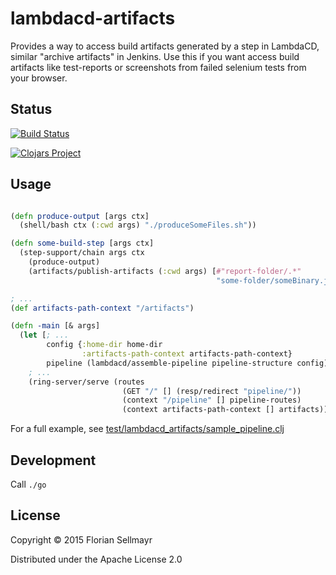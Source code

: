 # lambdacd-artifacts

Provides a way to access build artifacts generated by a step in LambdaCD, similar "archive artifacts" in Jenkins.
Use this if you want access build artifacts like test-reports or screenshots from failed selenium tests from your
browser.

## Status

[![Build Status](https://travis-ci.org/flosell/lambdacd-artifacts.svg)](https://travis-ci.org/flosell/lambdacd-artifacts)

[![Clojars Project](http://clojars.org/lambdacd-artifacts/latest-version.svg)](http://clojars.org/lambdacd-artifacts)

## Usage

```clojure

(defn produce-output [args ctx]
  (shell/bash ctx (:cwd args) "./produceSomeFiles.sh"))

(defn some-build-step [args ctx]
  (step-support/chain args ctx
    (produce-output)
    (artifacts/publish-artifacts (:cwd args) [#"report-folder/.*"
                                              "some-folder/someBinary.jar"])))

; ...
(def artifacts-path-context "/artifacts")

(defn -main [& args]
  (let [; ...
        config {:home-dir home-dir
                :artifacts-path-context artifacts-path-context}
        pipeline (lambdacd/assemble-pipeline pipeline-structure config)]
    ; ...
    (ring-server/serve (routes
                         (GET "/" [] (resp/redirect "pipeline/"))
                         (context "/pipeline" [] pipeline-routes)
                         (context artifacts-path-context [] artifacts))))
```

For a full example, see [test/lambdacd_artifacts/sample_pipeline.clj](test/lambdacd_artifacts/sample_pipeline.clj)

## Development

Call `./go`

## License

Copyright © 2015 Florian Sellmayr

Distributed under the Apache License 2.0